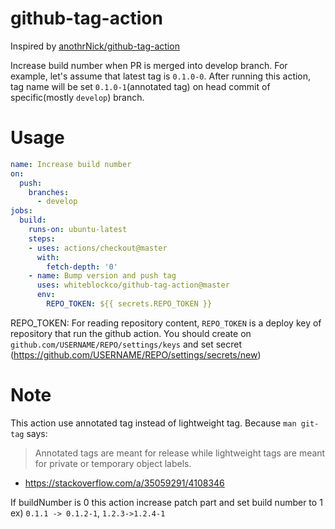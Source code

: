 # github-tag-action

Inspired by [anothrNick/github-tag-action](https://github.com/anothrNick/github-tag-action)

Increase build number when PR is merged into develop branch. 
For example, let's assume that latest tag is `0.1.0-0`. After running this action, tag name will be set `0.1.0-1`(annotated tag) on head commit of specific(mostly `develop`) branch.


# Usage

```yaml
name: Increase build number
on:
  push:
    branches:
      - develop
jobs:
  build:
    runs-on: ubuntu-latest
    steps:
    - uses: actions/checkout@master
      with:
        fetch-depth: '0'
    - name: Bump version and push tag
      uses: whiteblockco/github-tag-action@master
      env:
        REPO_TOKEN: ${{ secrets.REPO_TOKEN }}
```

REPO_TOKEN: For reading repository content, `REPO_TOKEN` is a deploy key of repository that run the github action. 
You should create on `github.com/USERNAME/REPO/settings/keys` and set secret (https://github.com/USERNAME/REPO/settings/secrets/new)

# Note

This action use annotated tag instead of lightweight tag. Because `man git-tag` says:

> Annotated tags are meant for release while lightweight tags are meant for private or temporary object labels.

- https://stackoverflow.com/a/35059291/4108346

If buildNumber is 0 this action increase patch part and set build number to 1
ex) `0.1.1 -> 0.1.2-1`, `1.2.3->1.2.4-1`  
